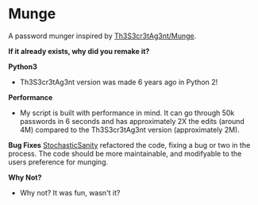 # Munge
A password munger inspired by [Th3S3cr3tAg3nt/Munge](https://github.com/Th3S3cr3tAg3nt/Munge).

**If it already exists, why did you remake it?**

**Python3**
- Th3S3cr3tAg3nt version was made 6 years ago in Python 2!

**Performance**
- My script is built with performance in mind. It can go through 50k passwords in 6 seconds and has approximately 2X the edits (around 4M) compared to the Th3S3cr3tAg3nt version (approximately 2M).

**Bug Fixes**
[StochasticSanity](https://github.com/StochasticSanity) refactored the code, fixing a bug or two in the process.
The code should be more maintainable, and modifyable to the users preference for munging. 

**Why Not?**
- Why not? It was fun, wasn't it?
